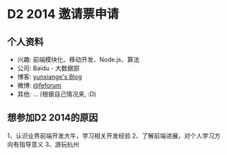 # D2 2014 邀请票申请

## 个人资料

- 兴趣: 前端模块化、移动开发、Node.js、算法
- 公司: Baidu - 大数据部
- 博客: [yunxiange's Blog](http://www.cnblogs.com/xiaoyunxiao)
- 微博: [@feforum](http://weibo.com/feforum)
- 其他: ... (根据自己情况来, :D)

## 想参加D2 2014的原因

 1、认识业界前端开发大牛，学习相关开发经验
 2、了解前端进展，对个人学习方向有指导意义
 3、游玩杭州
